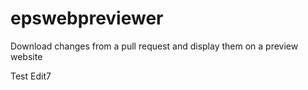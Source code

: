 # epswebpreviewer
Download changes from a pull request and display them on a preview website

Test Edit7
